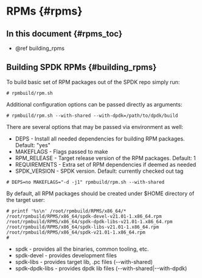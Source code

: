# RPMs {#rpms}

## In this document {#rpms_toc}

* @ref building_rpms

## Building SPDK RPMs {#building_rpms}

To build basic set of RPM packages out of the SPDK repo simply run:

~~~{.sh}
# rpmbuild/rpm.sh
~~~

Additional configuration options can be passed directly as arguments:

~~~{.sh}
# rpmbuild/rpm.sh --with-shared --with-dpdk=/path/to/dpdk/build
~~~

There are several options that may be passed via environment as well:

- DEPS          - Install all needed dependencies for building RPM packages.
                Default: "yes"
- MAKEFLAGS     - Flags passed to make
- RPM_RELEASE   - Target release version of the RPM packages. Default: 1
- REQUIREMENTS  - Extra set of RPM dependencies if deemed as needed
- SPDK_VERSION  - SPDK version. Default: currently checked out tag

~~~{.sh}
# DEPS=no MAKEFLAGS="-d -j1" rpmbuild/rpm.sh --with-shared
~~~

By default, all RPM packages should be created under $HOME directory of the
target user:

~~~{.sh}
# printf '%s\n' /root/rpmbuild/RPMS/x86_64/*
/root/rpmbuild/RPMS/x86_64/spdk-devel-v21.01-1.x86_64.rpm
/root/rpmbuild/RPMS/x86_64/spdk-dpdk-libs-v21.01-1.x86_64.rpm
/root/rpmbuild/RPMS/x86_64/spdk-libs-v21.01-1.x86_64.rpm
/root/rpmbuild/RPMS/x86_64/spdk-v21.01-1.x86_64.rpm
#
~~~

- spdk            - provides all the binaries, common tooling, etc.
- spdk-devel      - provides development files
- spdk-libs       - provides target lib, .pc files (--with-shared)
- spdk-dpdk-libs  - provides dpdk lib files (--with-shared|--with-dpdk)
